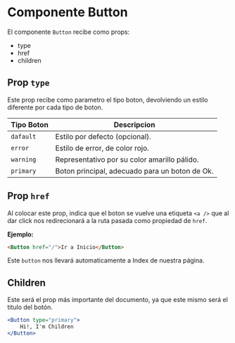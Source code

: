 # Componente Button

El componente `Button` recibe como props:

* type
* href
* children

## **Prop `type`**
Este prop recibe como parametro el tipo boton, devolviendo un estilo diferente por cada tipo de boton.

|   Tipo Boton  | Descripcion
|--             |--
|   `dafault`   | Estilo por defecto (opcional).
|   `error`     | Estilo de error, de color rojo.
|   `warning`   | Representativo por su color amarillo pálido.
|   `primary`   | Boton principal, adecuado para un boton de Ok.



## **Prop `href`**
Al colocar este prop, indica que el boton se vuelve una etiqueta `<a />` que al dar click nos redirecionará a la ruta pasada como propiedad de `href`.

**Ejemplo:**
```html
<Button href="/">Ir a Inicio</Button>
```

Este `button` nos llevará automaticamente a Index de nuestra página.


## Children
Este será el prop más importante del documento, ya que este mismo será el titulo del botón.

```jsx
<Button type="primary">
    Hi!, I'm Children
</Button>
```